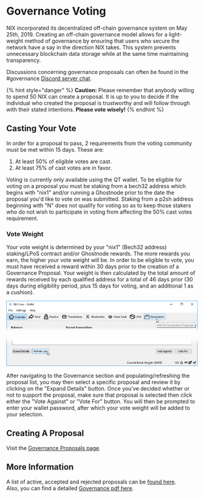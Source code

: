 # Governance Voting

NIX incorporated its decentralized off-chain governance system on May 25th, 2019. Creating an off-chain governance model allows for a light-weight method of governance by ensuring that users who secure the network have a say in the direction NIX takes. This system prevents unnecessary blockchain data storage while at the same time maintaining transparency.

Discussions concerning governance proposals can often be found in the \#governance [Discord server chat](https://discordapp.com/invite/HGuvDTW).

{% hint style="danger" %}
**Caution:** Please remember that anybody willing to spend 50 NIX can create a proposal. It is up to you to decide if the individual who created the proposal is trustworthy and will follow through with their stated intentions. **Please vote wisely!**
{% endhint %}

## Casting Your Vote

In order for a proposal to pass, 2 requirements from the voting community must be met within 15 days. These are:

1. At least 50% of eligible votes are cast.
2. At least 75% of cast votes are in favor.

Voting is currently only available using the QT wallet. To be eligible for voting on a proposal you must be staking from a bech32 address which begins with "nix1" and/or running a Ghostnode prior to the date the proposal you'd like to vote on was submitted. Staking from a p2sh address beginning with "N" does not qualify for voting so as to keep those stakers who do not wish to participate in voting from affecting the 50% cast votes requirement.

### Vote Weight

Your vote weight is determined by your  "nix1" \(Bech32 address\) staking/LPoS contract and/or Ghostnode rewards. The more rewards you earn, the higher your vote weight will be. In order to be eligible to vote, you must have received a reward within 30 days prior to the creation of a Governance Proposal. Your weight is then calculated by the total amount of rewards received by each qualified address for a total of 46 days prior \(30 days during eligibility period, plus 15 days for voting, and an additional 1 as a cushion\). 

![Click on the Governance Button](../.gitbook/assets/qt-governance.png)

![Click on the &quot;Refrest List&quot; button to populate/refresh the proposal list](../.gitbook/assets/qt-gov-refresh.png)

After navigating to the Governance section and populating/refreshing the proposal list, you may then select a specific proposal and review it by clicking on the "Expand Details" button. Once you've decided whether or not to support the proposal, make sure that proposal is selected then click either the "Vote Against" or "Vote For" button. You will then be prompted to enter your wallet password, after which your vote weight will be added to your selection.

## Creating A Proposal

Visit the [Governance Proposals page](../github-and-feedback/governance-proposals.md).

## More Information

A list of active, accepted and rejected proposals can be [found here](https://governance.nixplatform.io/#/proposals).  
Also, you can find a detailed [Governance pdf here](https://nixplatform.io/wp-content/uploads/2019/02/NixGovernance.pdf).

